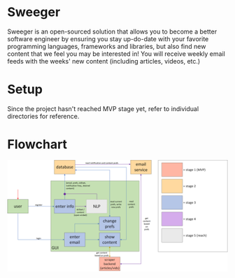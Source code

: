 # Sweeger

Sweeger is an open-sourced solution that allows you to become a better software engineer by ensuring you stay up-do-date with your favorite programming languages, frameworks and libraries, but also find new content that we feel you may be interested in! You will receive weekly email feeds with the weeks' new content (including articles, videos, etc.)

# Setup

Since the project hasn't reached MVP stage yet, refer to individual directories for reference.

# Flowchart

![flowchart](https://github.com/AnshG714/sweeger/blob/master/rsc/flowchart.png?raw=true)
